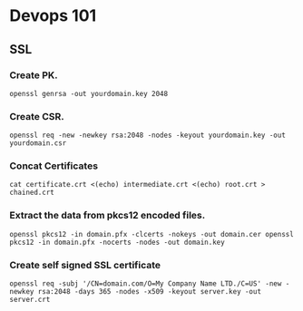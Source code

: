 # Devops 101

## SSL
### Create PK.

```
openssl genrsa -out yourdomain.key 2048
```

### Create CSR.

```
openssl req -new -newkey rsa:2048 -nodes -keyout yourdomain.key -out yourdomain.csr
```

### Concat Certificates

```
cat certificate.crt <(echo) intermediate.crt <(echo) root.crt > chained.crt
```

### Extract the data from pkcs12 encoded files.

```
openssl pkcs12 -in domain.pfx -clcerts -nokeys -out domain.cer openssl pkcs12 -in domain.pfx -nocerts -nodes -out domain.key
```

### Create self signed SSL certificate

```
openssl req -subj '/CN=domain.com/O=My Company Name LTD./C=US' -new -newkey rsa:2048 -days 365 -nodes -x509 -keyout server.key -out server.crt
```

